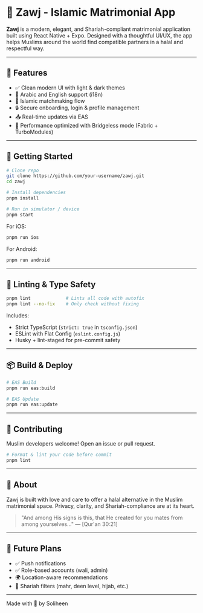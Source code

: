 # 🕌 Zawj - Islamic Matrimonial App

**Zawj** is a modern, elegant, and Shariah-compliant matrimonial application built using React Native + Expo. Designed with a thoughtful UI/UX, the app helps Muslims around the world find compatible partners in a halal and respectful way.

---

## 📱 Features

- ✅ Clean modern UI with light & dark themes
- 🌙 Arabic and English support (i18n)
- 💍 Islamic matchmaking flow
- 🔒 Secure onboarding, login & profile management
- 📤 Real-time updates via EAS
- 🧠 Performance optimized with Bridgeless mode (Fabric + TurboModules)

---

## 🚀 Getting Started

```bash
# Clone repo
git clone https://github.com/your-username/zawj.git
cd zawj

# Install dependencies
pnpm install

# Run in simulator / device
pnpm start
```

For iOS:
```bash
pnpm run ios
```

For Android:
```bash
pnpm run android
```

---

## 🧪 Linting & Type Safety

```bash
pnpm lint             # Lints all code with autofix
pnpm lint --no-fix    # Only check without fixing
```

Includes:
- Strict TypeScript (`strict: true` in `tsconfig.json`)
- ESLint with Flat Config (`eslint.config.js`)
- Husky + lint-staged for pre-commit safety

---

## 📦 Build & Deploy

```bash
# EAS Build
pnpm run eas:build

# EAS Update
pnpm run eas:update
```

---

## 🤲 Contributing

Muslim developers welcome! Open an issue or pull request.

```bash
# Format & lint your code before commit
pnpm lint
```

---

## 🧕 About

Zawj is built with love and care to offer a halal alternative in the Muslim matrimonial space. Privacy, clarity, and Shariah-compliance are at its heart.

> "And among His signs is this, that He created for you mates from among yourselves..." — [Qur'an 30:21]

---

## 🧠 Future Plans
- ✅ Push notifications
- ✅ Role-based accounts (wali, admin)
- 🌍 Location-aware recommendations
- 📄 Shariah filters (mahr, deen level, hijab, etc.)

---

Made with 🤍 by Soliheen
